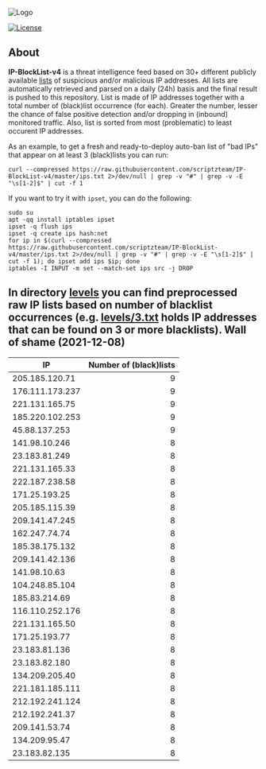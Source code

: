 ![Logo](https://i.imgur.com/PyKLAe7.png)

[![License](https://img.shields.io/badge/license-The_Unlicense-red.svg)](https://unlicense.org/)

About
----

**IP-BlockList-v4** is a threat intelligence feed based on 30+ different publicly available [lists](https://github.com/stamparm/maltrail) of suspicious and/or malicious IP addresses. All lists are automatically retrieved and parsed on a daily (24h) basis and the final result is pushed to this repository. List is made of IP addresses together with a total number of (black)list occurrence (for each). Greater the number, lesser the chance of false positive detection and/or dropping in (inbound) monitored traffic. Also, list is sorted from most (problematic) to least occurent IP addresses.

As an example, to get a fresh and ready-to-deploy auto-ban list of "bad IPs" that appear on at least 3 (black)lists you can run:

```
curl --compressed https://raw.githubusercontent.com/scriptzteam/IP-BlockList-v4/master/ips.txt 2>/dev/null | grep -v "#" | grep -v -E "\s[1-2]$" | cut -f 1
```

If you want to try it with `ipset`, you can do the following:

```
sudo su
apt -qq install iptables ipset
ipset -q flush ips
ipset -q create ips hash:net
for ip in $(curl --compressed https://raw.githubusercontent.com/scriptzteam/IP-BlockList-v4/master/ips.txt 2>/dev/null | grep -v "#" | grep -v -E "\s[1-2]$" | cut -f 1); do ipset add ips $ip; done
iptables -I INPUT -m set --match-set ips src -j DROP
```

In directory [levels](levels) you can find preprocessed raw IP lists based on number of blacklist occurrences (e.g. [levels/3.txt](levels/3.txt) holds IP addresses that can be found on 3 or more blacklists).
Wall of shame (2021-12-08)
----

|IP|Number of (black)lists|
|---|--:|
205.185.120.71|9
176.111.173.237|9
221.131.165.75|9
185.220.102.253|9
45.88.137.253|9
141.98.10.246|8
23.183.81.249|8
221.131.165.33|8
222.187.238.58|8
171.25.193.25|8
205.185.115.39|8
209.141.47.245|8
162.247.74.74|8
185.38.175.132|8
209.141.42.136|8
141.98.10.63|8
104.248.85.104|8
185.83.214.69|8
116.110.252.176|8
221.131.165.50|8
171.25.193.77|8
23.183.81.136|8
23.183.82.180|8
134.209.205.40|8
221.181.185.111|8
212.192.241.124|8
212.192.241.37|8
209.141.53.74|8
134.209.95.47|8
23.183.82.135|8
